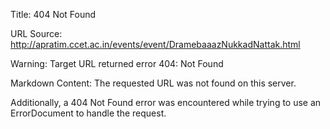 Title: 404 Not Found

URL Source: http://apratim.ccet.ac.in/events/event/DramebaaazNukkadNattak.html

Warning: Target URL returned error 404: Not Found

Markdown Content:
The requested URL was not found on this server.

Additionally, a 404 Not Found error was encountered while trying to use an ErrorDocument to handle the request.

